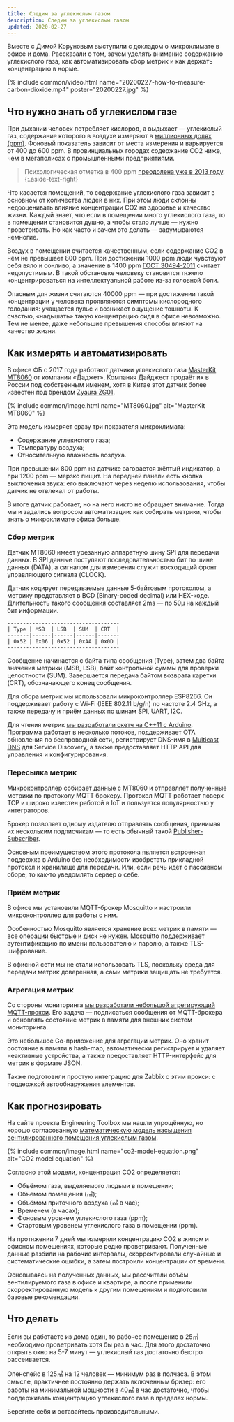 ```yaml
---
title: Следим за углекислым газом
description: Следим за углекислым газом
updated: 2020-02-27
---
```


Вместе с Димой Коруновым выступили с докладом о микроклимате в офисе и дома.
Рассказали о том, зачем уделять внимание содержанию углекислого газа,
как автоматизировать сбор метрик и как держать концентрацию в норме.

{% include common/video.html name="20200227-how-to-measure-carbon-dioxide.mp4" poster="20200227.jpg" %}

## Что нужно знать об углекислом газе

При дыхании человек потребляет кислород, а выдыхает — углекислый газ, содержание которого в воздухе измеряют в [миллионных долях (ppm)](https://ru.wikipedia.org/wiki/Миллионная_доля). Фоновый показатель зависит от места измерения и варьируется от 400 до 600 ppm. В провинциальных городах содержание CO2 ниже, чем в мегаполисах с промышленными предприятиями.

> Психологическая отметка в 400 ppm [преодолена уже в 2013 году](https://www.nationalgeographic.org/article/climate-milestone-earths-co2-level-passes-400-ppm/). 
{:.aside-text-right}

Что касается помещений, то содержание углекислого газа зависит в основном от количества людей в них. При этом люди склонны недооценивать влияние концентрации CO2 на здоровье и качество жизни. Каждый знает, что если в помещении много углекислого газа, то в помещении становится душно, а чтобы стало лучше — нужно проветривать. Но как часто и зачем это делать — задумываются немногие.

Воздух в помещении считается качественным, если содержание CO2 в нём не превышает 800 ppm. При достижении 1000 ppm люди чувствуют себя вяло и сонливо, а значение в 1400 ppm [ГОСТ 30494-2011](http://docs.cntd.ru/document/gost-30494-2011) считает недопустимым. В такой обстановке человеку становится тяжело концентрироваться на интеллектуальной работе из-за головной боли.

Опасным для жизни считаются 40000 ppm — при достижении такой концентрации у человека проявляются симптомы кислородного голодания: учащается пульс и возникает ощущение тошноты. К счастью, «надышать» такую концентрацию сидя в офисе невозможно. Тем не менее, даже небольшие превышения способы влияют на качество жизни.

## Как измерять и автоматизировать

В офисе ФБ с 2017 года работают датчики углекислого газа [MasterKit MT8060](https://masterkit.ru/shop/1921398) от компании «Даджет». Компания Дайджест продаёт их в России под собственным именем, хотя в Китае этот датчик более известен под брендом [Zyaura ZG01](http://www.zyaura.su/module/zg01.html).

{% include common/image.html name="MT8060.jpg" alt="MasterKit MT8060" %}

Эта модель измеряет сразу три показателя микроклимата:

* Содержание углекислого газа;
* Температуру воздуха;
* Относительную влажность воздуха.

При превышении 800 ppm на датчике загорается жёлтый индикатор, а при 1200 ppm — мерзко пищит. На передней панели есть кнопка выключения звука: его выключают через неделю использования, чтобы датчик не отвлекал от работы. 

В итоге датчик работает, но на него никто не обращает внимание. Тогда мы и задались вопросом автоматизации: как собирать метрики, чтобы знать о микроклимате офиса больше.

### Сбор метрик

Датчик MT8060 имеет урезанную аппаратную шину SPI для передачи данных. В SPI данные поступают
последовательностью бит по шине данных (DATA), а сигналом для измерения служит восходящий
фронт управляющего сигнала (CLOCK).

Датчик кодирует передаваемые данные 5-байтовым протоколом, а метрику представляет в
BCD (Binary-coded decimal) или HEX-коде. Длительность такого сообщения составляет 2ms — по 50µ
на каждый бит информации.

```
------------------------------------
| Type | MSB  | LSB  | SUM  | CRT  |
-------|------|------|------|-------
| 0x52 | 0x06 | 0x52 | 0xAA | 0x0D |
------------------------------------
``` 

Сообщение начинается с байта типа сообщения (Type), затем два байта значения метрики (MSB, LSB), байт контрольной
суммы для проверки целостности (SUM). Завершается передача байтом возврата каретки (CRT),
обозначающего конец сообщения.

Для сбора метрик мы использовали микроконтроллер ESP8266. Он поддерживает работу с Wi-Fi (IEEE 802.11 b/g/n)
по частоте 2.4 GHz, а также передачу и приём данных по шинам SPI, UART, I2C.

Для чтения метрик [мы разработали скетч на C++11 c Arduino](https://github.com/dessel/carbon). Программа работает в несколько
потоков, поддерживает OTA обновления по беспроводной сети, регистрирует DNS-имя в [Multicast DNS](https://en.wikipedia.org/wiki/Multicast_DNS) для
Service Discovery, а также предоставляет HTTP API для управления и конфигурирования.

### Пересылка метрик

Микроконтроллер собирает данные с MT8060 и отправляет полученные метрики по протоколу MQTT брокеру.
Протокол MQTT работает поверх TCP и широко известен работой в IoT и пользуется популярностью у интеграторов.

Брокер позволяет одному издателю отправлять сообщения, принимая их нескольким подписчикам — 
то есть обычный такой [Publisher-Subscriber](https://en.wikipedia.org/wiki/Publish–subscribe_pattern).

Основным преимуществом этого протокола является встроенная поддержка в Arduino без необходимости изобретать
прикладной протокол и хранилище для передачи. Или, если речь идёт о пассивном сборе,
то как-то уведомлять сервер о себе.

### Приём метрик

В офисе мы установили MQTT-брокер Mosquitto и настроили микроконтроллер для работы с ним.

Особенностью Mosquitto является хранение всех метрик в памяти — все операции быстрые и
диск не нужен. Mosquitto поддерживает аутентификацию по имени пользователю и
паролю, а также TLS-шифрование.

В офисной сети мы не стали использовать TLS, поскольку среда для передачи метрик
доверенная, а сами метрики защищать не требуется.

### Агрегация метрик

Со стороны мониторинга [мы разработали небольшой агрегирующий MQTT-прокси](https://github.com/gongled/dioxy).
Его задача — подписаться сообщения от MQTT-брокера и обновлять состояние метрик в памяти для
внешних систем мониторинга.

Это небольшое Go-приложение для агрегации метрик. Оно хранит состояние в памяти в hash-map,
автоматически регистрирует и удаляет неактивные устройства, а также предоставляет
HTTP-интерфейс для метрик в формате JSON.

Также подготовили простую интеграцию для Zabbix с этим прокси:
с поддержкой автообнаружения элементов.

## Как прогнозировать

На сайте проекта Engineering Toolbox мы нашли упрощённую, но хорошо
согласованную [математическую модель насыщения вентилированного помещения углекислым газом](https://www.engineeringtoolbox.com/pollution-concentration-rooms-d_692.html).

{% include common/image.html name="co2-model-equation.png" alt="CO2 model equation" %}

Согласно этой модели, концентрация CO2 определяется:

* Объёмом газа, выделяемого людьми в помещении;
* Объёмом помещения (&#13221;);
* Объёмом приточного воздуха (&#13221; в час);
* Временем (в часах);
* Фоновым уровнем углекислого газа (ppm);
* Стартовым уровенем углекислого газа в помещении (ppm).

На протяжении 7 дней мы измеряли концентрацию CO2 в жилом и офисном помещениях,
которые редко проветривают. Полученные данные разбили на рабочие интервалы,
скорректировали случайные и систематические ошибки, а затем построили
концентрации от времени.

Основываясь на полученных данных, мы рассчитали объём вентилируемого газа в офисе и квартире,
а после применили скорректированную модель к другим помещениям и подготовили
базовые рекомендации.

## Что делать

Если вы работаете из дома один, то рабочее помещение в 25&#13221; необходимо
проветривать хотя бы раз в час. Для этого достаточно открыть окно на 5-7
минут — углекислый газ достаточно быстро рассеивается.

Опенспейс в 125&#13221; на 12 человек — минимум раз в полчаса. В этом смысле,
практичнее постоянно держать включенным бризер: его работы на минимальной мощности
в 40&#13221; в час достаточно, чтобы поддерживать концентрацию углекислого
газа в пределах нормы.

Берегите себя и оставайтесь производительными. 
